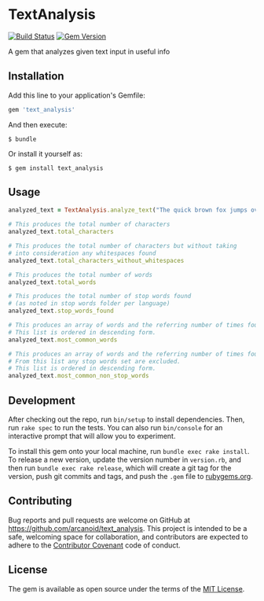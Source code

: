 # TextAnalysis

[![Build Status](https://travis-ci.org/arcanoid/text_analysis.svg?branch=master)](https://travis-ci.org/arcanoid/text_analysis)
[![Gem Version](https://badge.fury.io/rb/text_analysis.svg)](https://badge.fury.io/rb/text_analysis)

A gem that analyzes given text input in useful info 

## Installation

Add this line to your application's Gemfile:

```ruby
gem 'text_analysis'
```

And then execute:

    $ bundle

Or install it yourself as:

    $ gem install text_analysis

## Usage

```ruby
analyzed_text = TextAnalysis.analyze_text("The quick brown fox jumps over the lazy dog")

# This produces the total number of characters
analyzed_text.total_characters

# This produces the total number of characters but without taking 
# into consideration any whitespaces found
analyzed_text.total_characters_without_whitespaces

# This produces the total number of words
analyzed_text.total_words

# This produces the total number of stop words found 
# (as noted in stop words folder per language)
analyzed_text.stop_words_found

# This produces an array of words and the referring number of times found in text
# This list is ordered in descending form.
analyzed_text.most_common_words

# This produces an array of words and the referring number of times found in text.
# From this list any stop words set are excluded.
# This list is ordered in descending form.
analyzed_text.most_common_non_stop_words
```

## Development

After checking out the repo, run `bin/setup` to install dependencies. Then, run `rake spec` to run the tests. You can also run `bin/console` for an interactive prompt that will allow you to experiment.

To install this gem onto your local machine, run `bundle exec rake install`. To release a new version, update the version number in `version.rb`, and then run `bundle exec rake release`, which will create a git tag for the version, push git commits and tags, and push the `.gem` file to [rubygems.org](https://rubygems.org).

## Contributing

Bug reports and pull requests are welcome on GitHub at https://github.com/arcanoid/text_analysis. This project is intended to be a safe, welcoming space for collaboration, and contributors are expected to adhere to the [Contributor Covenant](contributor-covenant.org) code of conduct.


## License

The gem is available as open source under the terms of the [MIT License](http://opensource.org/licenses/MIT).
